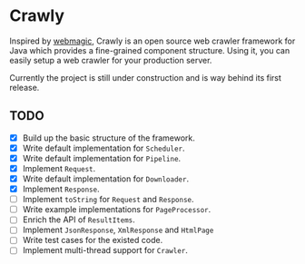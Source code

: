 # Crawly

Inspired by [webmagic](https://github.com/code4craft/webmagic), Crawly is an open source web crawler framework for Java which provides a fine-grained component structure. Using it, you can easily setup a web crawler for your production server.

Currently the project is still under construction and is way behind its first release.

## TODO

- [x] Build up the basic structure of the framework.
- [x] Write default implementation for `Scheduler`.
- [x] Write default implementation for `Pipeline`.
- [x] Implement `Request`.
- [x] Write default implementation for `Downloader`.
- [x] Implement `Response`.
- [ ] Implement `toString` for `Request` and `Response`.
- [ ] Write example implementations for `PageProcessor`.
- [ ] Enrich the API of `ResultItems`.
- [ ] Implement `JsonResponse`, `XmlResponse` and `HtmlPage`
- [ ] Write test cases for the existed code.
- [ ] Implement multi-thread support for `Crawler`.
